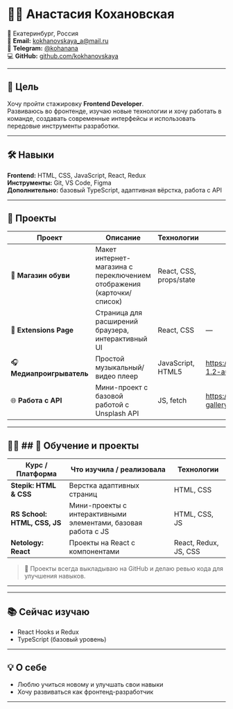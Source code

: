 # 👩‍💻 Анастасия Кохановская

📍 Екатеринбург, Россия  
📧 **Email:** [kokhanovskaya_a@mail.ru](mailto:kokhanovskaya_a@mail.ru)  
💬 **Telegram:** [@kohanana](https://t.me/kohanana)  
💻 **GitHub:** [github.com/kokhanovskaya](https://github.com/kokhanovskaya)

---

## 🎯 Цель

Хочу пройти стажировку **Frontend Developer**.  
Развиваюсь во фронтенде, изучаю новые технологии и хочу работать в команде, создавать современные интерфейсы и использовать передовые инструменты разработки.

---

## 🛠️ Навыки

**Frontend:** HTML, CSS, JavaScript, React, Redux  
**Инструменты:** Git, VS Code, Figma  
**Дополнительно:** базовый TypeScript, адаптивная вёрстка, работа с API

---

## 📂 Проекты

| Проект                    | Описание                                                              | Технологии              | Ссылки                                             |
| ------------------------- | --------------------------------------------------------------------- | ----------------------- | -------------------------------------------------- |
| 🥿 **Магазин обуви**      | Макет интернет-магазина с переключением отображения (карточки/список) | React, CSS, props/state |                                                    |
| 🧩 **Extensions Page**    | Страница для расширений браузера, интерактивный UI                    | React, CSS              | —                                                  |
| 🎧 **Медиапроигрыватель** | Простой музыкальный/видео плеер                                       | JavaScript, HTML5       | https://github.com/kokhanovskaya/js30-1.2-audio-player.git                                                  |
| 🌐 **Работа с API**       | Мини-проект с базовой работой с Unsplash API                              | JS, fetch               | https://github.com/kokhanovskaya/image-gallery.git                                                 |


---

## 👩‍💼 ## 📂 Обучение и проекты

| Курс / Платформа | Что изучила / реализовала | Технологии |
|-----------------|--------------------------|------------|
| **Stepik: HTML & CSS** | Верстка адаптивных страниц | HTML, CSS |
| **RS School: HTML, CSS, JS** | Мини-проекты с интерактивными элементами, базовая работа с JS | HTML, CSS, JS |
| **Netology: React** | Проекты на React с компонентами | React, Redux, JS, CSS |

> 🔧 Проекты всегда выкладываю на GitHub и делаю ревью кода для улучшения навыков.

---

---

## 📚 Сейчас изучаю

- React Hooks и Redux
- TypeScript (базовый уровень)

---

## 💡 О себе

- Люблю учиться новому и улучшать свои навыки
- Хочу развиваться как фронтенд-разработчик

---
